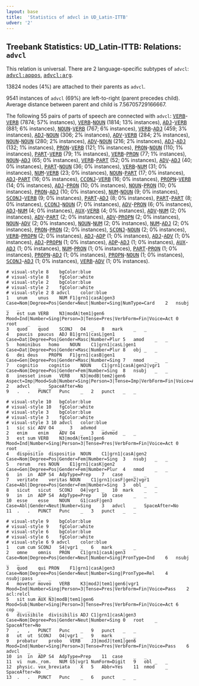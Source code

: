 ```yaml
---
layout: base
title:  'Statistics of advcl in UD_Latin-ITTB'
udver: '2'
---
```


## Treebank Statistics: UD_Latin-ITTB: Relations: `advcl`

This relation is universal.
There are 2 language-specific subtypes of `advcl`: <tt><a href="la_ittb-dep-advcl-appos.html">advcl:appos</a></tt>, <tt><a href="la_ittb-dep-advcl-arg.html">advcl:arg</a></tt>.

13824 nodes (4%) are attached to their parents as `advcl`.

9541 instances of `advcl` (69%) are left-to-right (parent precedes child).
Average distance between parent and child is 7.56705729166667.

The following 55 pairs of parts of speech are connected with `advcl`: <tt><a href="la_ittb-pos-VERB.html">VERB</a></tt>-<tt><a href="la_ittb-pos-VERB.html">VERB</a></tt> (7874; 57% instances), <tt><a href="la_ittb-pos-VERB.html">VERB</a></tt>-<tt><a href="la_ittb-pos-NOUN.html">NOUN</a></tt> (1814; 13% instances), <tt><a href="la_ittb-pos-ADJ.html">ADJ</a></tt>-<tt><a href="la_ittb-pos-VERB.html">VERB</a></tt> (881; 6% instances), <tt><a href="la_ittb-pos-NOUN.html">NOUN</a></tt>-<tt><a href="la_ittb-pos-VERB.html">VERB</a></tt> (767; 6% instances), <tt><a href="la_ittb-pos-VERB.html">VERB</a></tt>-<tt><a href="la_ittb-pos-ADJ.html">ADJ</a></tt> (459; 3% instances), <tt><a href="la_ittb-pos-ADJ.html">ADJ</a></tt>-<tt><a href="la_ittb-pos-NOUN.html">NOUN</a></tt> (306; 2% instances), <tt><a href="la_ittb-pos-ADV.html">ADV</a></tt>-<tt><a href="la_ittb-pos-VERB.html">VERB</a></tt> (284; 2% instances), <tt><a href="la_ittb-pos-NOUN.html">NOUN</a></tt>-<tt><a href="la_ittb-pos-NOUN.html">NOUN</a></tt> (280; 2% instances), <tt><a href="la_ittb-pos-ADV.html">ADV</a></tt>-<tt><a href="la_ittb-pos-NOUN.html">NOUN</a></tt> (216; 2% instances), <tt><a href="la_ittb-pos-ADJ.html">ADJ</a></tt>-<tt><a href="la_ittb-pos-ADJ.html">ADJ</a></tt> (132; 1% instances), <tt><a href="la_ittb-pos-PRON.html">PRON</a></tt>-<tt><a href="la_ittb-pos-VERB.html">VERB</a></tt> (121; 1% instances), <tt><a href="la_ittb-pos-PRON.html">PRON</a></tt>-<tt><a href="la_ittb-pos-NOUN.html">NOUN</a></tt> (110; 1% instances), <tt><a href="la_ittb-pos-PART.html">PART</a></tt>-<tt><a href="la_ittb-pos-VERB.html">VERB</a></tt> (79; 1% instances), <tt><a href="la_ittb-pos-VERB.html">VERB</a></tt>-<tt><a href="la_ittb-pos-PRON.html">PRON</a></tt> (77; 1% instances), <tt><a href="la_ittb-pos-NOUN.html">NOUN</a></tt>-<tt><a href="la_ittb-pos-ADJ.html">ADJ</a></tt> (65; 0% instances), <tt><a href="la_ittb-pos-VERB.html">VERB</a></tt>-<tt><a href="la_ittb-pos-PART.html">PART</a></tt> (52; 0% instances), <tt><a href="la_ittb-pos-ADV.html">ADV</a></tt>-<tt><a href="la_ittb-pos-ADJ.html">ADJ</a></tt> (40; 0% instances), <tt><a href="la_ittb-pos-PART.html">PART</a></tt>-<tt><a href="la_ittb-pos-NOUN.html">NOUN</a></tt> (36; 0% instances), <tt><a href="la_ittb-pos-VERB.html">VERB</a></tt>-<tt><a href="la_ittb-pos-NUM.html">NUM</a></tt> (31; 0% instances), <tt><a href="la_ittb-pos-NUM.html">NUM</a></tt>-<tt><a href="la_ittb-pos-VERB.html">VERB</a></tt> (23; 0% instances), <tt><a href="la_ittb-pos-NOUN.html">NOUN</a></tt>-<tt><a href="la_ittb-pos-PART.html">PART</a></tt> (17; 0% instances), <tt><a href="la_ittb-pos-ADJ.html">ADJ</a></tt>-<tt><a href="la_ittb-pos-PART.html">PART</a></tt> (16; 0% instances), <tt><a href="la_ittb-pos-CCONJ.html">CCONJ</a></tt>-<tt><a href="la_ittb-pos-VERB.html">VERB</a></tt> (16; 0% instances), <tt><a href="la_ittb-pos-PROPN.html">PROPN</a></tt>-<tt><a href="la_ittb-pos-VERB.html">VERB</a></tt> (14; 0% instances), <tt><a href="la_ittb-pos-ADJ.html">ADJ</a></tt>-<tt><a href="la_ittb-pos-PRON.html">PRON</a></tt> (10; 0% instances), <tt><a href="la_ittb-pos-NOUN.html">NOUN</a></tt>-<tt><a href="la_ittb-pos-PRON.html">PRON</a></tt> (10; 0% instances), <tt><a href="la_ittb-pos-PRON.html">PRON</a></tt>-<tt><a href="la_ittb-pos-ADJ.html">ADJ</a></tt> (10; 0% instances), <tt><a href="la_ittb-pos-NUM.html">NUM</a></tt>-<tt><a href="la_ittb-pos-NOUN.html">NOUN</a></tt> (9; 0% instances), <tt><a href="la_ittb-pos-SCONJ.html">SCONJ</a></tt>-<tt><a href="la_ittb-pos-VERB.html">VERB</a></tt> (9; 0% instances), <tt><a href="la_ittb-pos-PART.html">PART</a></tt>-<tt><a href="la_ittb-pos-ADJ.html">ADJ</a></tt> (8; 0% instances), <tt><a href="la_ittb-pos-PART.html">PART</a></tt>-<tt><a href="la_ittb-pos-PART.html">PART</a></tt> (8; 0% instances), <tt><a href="la_ittb-pos-CCONJ.html">CCONJ</a></tt>-<tt><a href="la_ittb-pos-NOUN.html">NOUN</a></tt> (7; 0% instances), <tt><a href="la_ittb-pos-ADV.html">ADV</a></tt>-<tt><a href="la_ittb-pos-PRON.html">PRON</a></tt> (6; 0% instances), <tt><a href="la_ittb-pos-ADJ.html">ADJ</a></tt>-<tt><a href="la_ittb-pos-NUM.html">NUM</a></tt> (4; 0% instances), <tt><a href="la_ittb-pos-AUX.html">AUX</a></tt>-<tt><a href="la_ittb-pos-VERB.html">VERB</a></tt> (4; 0% instances), <tt><a href="la_ittb-pos-ADV.html">ADV</a></tt>-<tt><a href="la_ittb-pos-NUM.html">NUM</a></tt> (2; 0% instances), <tt><a href="la_ittb-pos-ADV.html">ADV</a></tt>-<tt><a href="la_ittb-pos-PART.html">PART</a></tt> (2; 0% instances), <tt><a href="la_ittb-pos-ADV.html">ADV</a></tt>-<tt><a href="la_ittb-pos-PROPN.html">PROPN</a></tt> (2; 0% instances), <tt><a href="la_ittb-pos-NOUN.html">NOUN</a></tt>-<tt><a href="la_ittb-pos-ADV.html">ADV</a></tt> (2; 0% instances), <tt><a href="la_ittb-pos-NOUN.html">NOUN</a></tt>-<tt><a href="la_ittb-pos-NUM.html">NUM</a></tt> (2; 0% instances), <tt><a href="la_ittb-pos-NUM.html">NUM</a></tt>-<tt><a href="la_ittb-pos-ADJ.html">ADJ</a></tt> (2; 0% instances), <tt><a href="la_ittb-pos-PRON.html">PRON</a></tt>-<tt><a href="la_ittb-pos-PRON.html">PRON</a></tt> (2; 0% instances), <tt><a href="la_ittb-pos-SCONJ.html">SCONJ</a></tt>-<tt><a href="la_ittb-pos-NOUN.html">NOUN</a></tt> (2; 0% instances), <tt><a href="la_ittb-pos-VERB.html">VERB</a></tt>-<tt><a href="la_ittb-pos-PROPN.html">PROPN</a></tt> (2; 0% instances), <tt><a href="la_ittb-pos-ADJ.html">ADJ</a></tt>-<tt><a href="la_ittb-pos-ADP.html">ADP</a></tt> (1; 0% instances), <tt><a href="la_ittb-pos-ADJ.html">ADJ</a></tt>-<tt><a href="la_ittb-pos-ADV.html">ADV</a></tt> (1; 0% instances), <tt><a href="la_ittb-pos-ADJ.html">ADJ</a></tt>-<tt><a href="la_ittb-pos-PROPN.html">PROPN</a></tt> (1; 0% instances), <tt><a href="la_ittb-pos-ADP.html">ADP</a></tt>-<tt><a href="la_ittb-pos-ADJ.html">ADJ</a></tt> (1; 0% instances), <tt><a href="la_ittb-pos-AUX.html">AUX</a></tt>-<tt><a href="la_ittb-pos-ADJ.html">ADJ</a></tt> (1; 0% instances), <tt><a href="la_ittb-pos-NUM.html">NUM</a></tt>-<tt><a href="la_ittb-pos-PRON.html">PRON</a></tt> (1; 0% instances), <tt><a href="la_ittb-pos-PART.html">PART</a></tt>-<tt><a href="la_ittb-pos-PRON.html">PRON</a></tt> (1; 0% instances), <tt><a href="la_ittb-pos-PROPN.html">PROPN</a></tt>-<tt><a href="la_ittb-pos-ADJ.html">ADJ</a></tt> (1; 0% instances), <tt><a href="la_ittb-pos-PROPN.html">PROPN</a></tt>-<tt><a href="la_ittb-pos-NOUN.html">NOUN</a></tt> (1; 0% instances), <tt><a href="la_ittb-pos-SCONJ.html">SCONJ</a></tt>-<tt><a href="la_ittb-pos-ADJ.html">ADJ</a></tt> (1; 0% instances), <tt><a href="la_ittb-pos-VERB.html">VERB</a></tt>-<tt><a href="la_ittb-pos-ADV.html">ADV</a></tt> (1; 0% instances).


~~~ conllu
# visual-style 8	bgColor:blue
# visual-style 8	fgColor:white
# visual-style 2	bgColor:blue
# visual-style 2	fgColor:white
# visual-style 2 8 advcl	color:blue
1	unum	unus	NUM	F1|grn1|casA|gen3	Case=Nom|Degree=Pos|Gender=Neut|Number=Sing|NumType=Card	2	nsubj	_	_
2	est	sum	VERB	N3|modA|tem1|gen6	Mood=Ind|Number=Sing|Person=3|Tense=Pres|VerbForm=Fin|Voice=Act	0	root	_	_
3	quod	quod	SCONJ	O4	_	8	mark	_	_
4	paucis	paucus	ADJ	B1|grn1|casL|gen1	Case=Dat|Degree=Pos|Gender=Masc|Number=Plur	5	amod	_	_
5	hominibus	homo	NOUN	C1|grn1|casL|gen1	Case=Dat|Degree=Pos|Gender=Masc|Number=Plur	8	obj	_	_
6	dei	deus	PROPN	F1|grn1|casB|gen1	Case=Gen|Degree=Pos|Gender=Masc|Number=Sing	7	nmod	_	_
7	cognitio	cognitio	NOUN	C1|grn1|casA|gen2|vgr1	Case=Nom|Degree=Pos|Gender=Fem|Number=Sing	8	nsubj	_	_
8	inesset	insum	VERB	N3|modB|tem2|gen6	Aspect=Imp|Mood=Sub|Number=Sing|Person=3|Tense=Imp|VerbForm=Fin|Voice=Act	2	advcl	_	SpaceAfter=No
9	.	.	PUNCT	Punc	_	2	punct	_	_

~~~


~~~ conllu
# visual-style 10	bgColor:blue
# visual-style 10	fgColor:white
# visual-style 3	bgColor:blue
# visual-style 3	fgColor:white
# visual-style 3 10 advcl	color:blue
1	sic	sic	ADV	O4	_	3	advmod	_	_
2	enim	enim	ADV	O4	_	3	advmod	_	_
3	est	sum	VERB	N3|modA|tem1|gen6	Mood=Ind|Number=Sing|Person=3|Tense=Pres|VerbForm=Fin|Voice=Act	0	root	_	_
4	dispositio	dispositio	NOUN	C1|grn1|casA|gen2	Case=Nom|Degree=Pos|Gender=Fem|Number=Sing	3	nsubj	_	_
5	rerum	res	NOUN	E1|grn1|casK|gen2	Case=Gen|Degree=Pos|Gender=Fem|Number=Plur	4	nmod	_	_
6	in	in	ADP	S4	AdpType=Prep	7	case	_	_
7	veritate	veritas	NOUN	C1|grn1|casF|gen2|vgr1	Case=Abl|Degree=Pos|Gender=Fem|Number=Sing	3	obl	_	_
8	sicut	sicut	SCONJ	O4|vgr1	_	10	mark	_	_
9	in	in	ADP	S4	AdpType=Prep	10	case	_	_
10	esse	esse	NOUN	G1|casF|gen3	Case=Abl|Gender=Neut|Number=Sing	3	advcl	_	SpaceAfter=No
11	.	.	PUNCT	Punc	_	3	punct	_	_

~~~


~~~ conllu
# visual-style 9	bgColor:blue
# visual-style 9	fgColor:white
# visual-style 6	bgColor:blue
# visual-style 6	fgColor:white
# visual-style 6 9 advcl	color:blue
1	cum	cum	SCONJ	S4|vgr1	_	6	mark	_	_
2	omne	omnis	PRON	C1|grn1|casA|gen3	Case=Nom|Degree=Pos|Gender=Neut|Number=Sing|PronType=Ind	6	nsubj	_	_
3	quod	qui	PRON	F1|grn1|casA|gen3	Case=Nom|Degree=Pos|Gender=Neut|Number=Sing|PronType=Rel	4	nsubj:pass	_	_
4	movetur	moveo	VERB	K3|modJ|tem1|gen6|vgr1	Mood=Ind|Number=Sing|Person=3|Tense=Pres|VerbForm=Fin|Voice=Pass	2	acl:relcl	_	_
5	sit	sum	AUX	N3|modB|tem1|gen6	Mood=Sub|Number=Sing|Person=3|Tense=Pres|VerbForm=Fin|Voice=Act	6	cop	_	_
6	divisibile	divisibilis	ADJ	C1|grn1|casA|gen3	Case=Nom|Degree=Pos|Gender=Neut|Number=Sing	0	root	_	SpaceAfter=No
7	,	,	PUNCT	Punc	_	9	punct	_	_
8	ut	ut	SCONJ	O4|vgr1	_	9	mark	_	_
9	probatur	probo	VERB	J3|modJ|tem1|gen6	Mood=Ind|Number=Sing|Person=3|Tense=Pres|VerbForm=Fin|Voice=Pass	6	advcl	_	_
10	in	in	ADP	S4	AdpType=Prep	11	case	_	_
11	vi	num._rom.	NUM	G5|vgr1	NumForm=Digit	9	obl	_	_
12	physic.	vox_breviata	X	5	Abbr=Yes	11	nmod	_	SpaceAfter=No
13	.	.	PUNCT	Punc	_	6	punct	_	_

~~~


